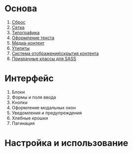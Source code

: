 # Основа
1. [Сброс](/devamstudio/fa-kit/wiki/Grid)
1. [Сетка](/devamstudio/fa-kit/wiki/02-Grid)
1. [Типографика](/devamstudio/fa-kit/wiki/)
1. [Оформление текста](/devamstudio/fa-kit/wiki/04-Text-formatting)
1. [Медиа-контент](/devamstudio/fa-kit/wiki/07-Media)
1. [Утилиты](/devamstudio/fa-kit/wiki/03-Utilites)
1. [Система отображения\скрытия контента](/devamstudio/fa-kit/wiki/05-Hide-and-display)
1. [Призрачные классы для SASS](/devamstudio/fa-kit/wiki/06-Ghosts)
# Интерфейс
1. Блоки
1. Формы и поля ввода
1. Кнопки
1. Оформление модальных окон
1. Уведомления и предупреждения
1. Хлебные крошки
1. Пагинация
# Настройка и использование